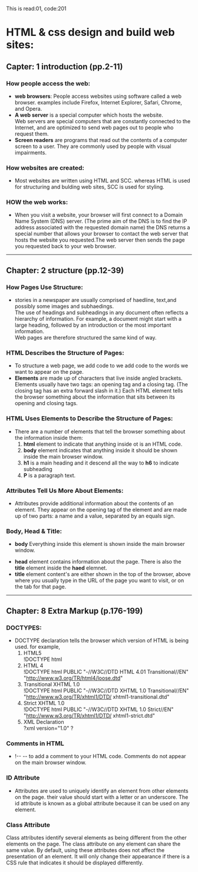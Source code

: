 This is read:01, code:201
# HTML & css design and build web sites:
## Capter: 1 introduction (pp.2-11)
### How people access the web:
- **web browsers**: People access websites using software called a web browser. examples include Firefox, Internet Explorer, Safari,
Chrome, and Opera.
- **A web server** is a special computer  which hosts the website. <br >
Web servers are special computers that are constantly connected to the Internet, and are optimized to send web pages out to people who request them.
- **Screen readers** are programs that read out the contents of a computer screen to a user. They are commonly used by people with visual impairments.
### How websites are created:
- Most websites are written using HTML and SCC. whereas HTML is used for structuring and bulding web sites, SCC is used for styling.
### HOW the web works:
- When you visit a website, your browser will first connect
to a Domain Name System (DNS) server. (The prime aim of the DNS is to find the IP address associated with the requested domain name) the DNS returns a special number that allows your browser to contact the web server that hosts the website you requested.The web server then sends the page you requested back to your web browser. 
***
## Chapter: 2  structure (pp.12-39)
### How Pages Use Structure:
- stories in a newspaper are usually comprised of haedline, text,and possibly some images and subhaedings. <br > 
The use of headings and subheadings in any document often reflects a hierarchy of information. For example, a document might start with a large heading, followed by an introduction or the most important information. <br >
Web pages are therefore structured the same kind of way.
### HTML Describes the Structure of Pages: 
- To structure a web page, we add code to we add code to the words we want to appear on the page.
- **Elements** are made up of characters that live inside angled
brackets. Elements usually have two tags: an opening tag and a closing tag. (The closing tag has an extra forward slash in it.) Each HTML element tells the browser something about the information that sits between its opening and closing tags. 
### HTML Uses Elements to Describe the Structure of Pages:
* There are a number of elements that tell the browser something about the information inside them: 
    1. **html** element to indicate that anything inside ot is an HTML code.
    2. **body** element indicates that anything inside it should be shown inside the main browser window.
    2. **h1** is a main heading and it descend all the way to **h6** to indicate subheading
    3. **P** is a paragraph text.
### Attributes Tell Us More About Elements: 
- Attributes provide additional information about the contents of an element. They appear on the opening tag of the element and are
made up of two parts: a name and a value, separated by an equals sign.
### Body, Head & Title: 
* **body** Everything inside this element is shown inside the main browser window.
- **head** element contains information about the page. There is also the **title** element inside the **haed** elemnet. 
- **title** element content's  are either shown in the top of the browser, above where you usually type in the URL of the page you want to visit, or on the tab for that page. 
*** 
## Chapter: 8 Extra Markup (p.176-199)
### DOCTYPES:
- DOCTYPE declaration tells the browser which version of HTML is being used. for example,
    1. HTML5 <br >
    !DOCTYPE html 
    2. HTML 4 <br >
    !DOCTYPE html PUBLIC
    "-//W3C//DTD HTML 4.01 Transitional//EN"
    "http://www.w3.org/TR/html4/loose.dtd"
    3. Transitional XHTML 1.0 <br >
    !DOCTYPE html PUBLIC
    "-//W3C//DTD XHTML 1.0 Transitional//EN"
    "http://www.w3.org/TR/xhtml1/DTD/
     xhtml1-transitional.dtd"
    4. Strict XHTML 1.0 <br >
    !DOCTYPE html PUBLIC
    "-//W3C//DTD XHTML 1.0 Strict//EN"
    "http://www.w3.org/TR/xhtml1/DTD/
     xhtml1-strict.dtd"
     5. XML Declaration <br >
     ?xml version="1.0" ?
### Comments in HTML
- !-- -- to add a comment to your HTML code. Comments do not appear on the main browser window. 
### ID Attribute
-  Attributes are used to uniquely identify an element from other elements on the page. their value should start with a letter or an underscore. The id attribute is known as a global attribute because it can be used on any element.
### Class Attribute 
Class attributes identify several elements as being different from the other elements on the page. The class attribute on any
element can share the same value. By default, using these attributes does not affect the presentation of an element. It will only change their appearance if there is a CSS rule that indicates it should be displayed differently.
